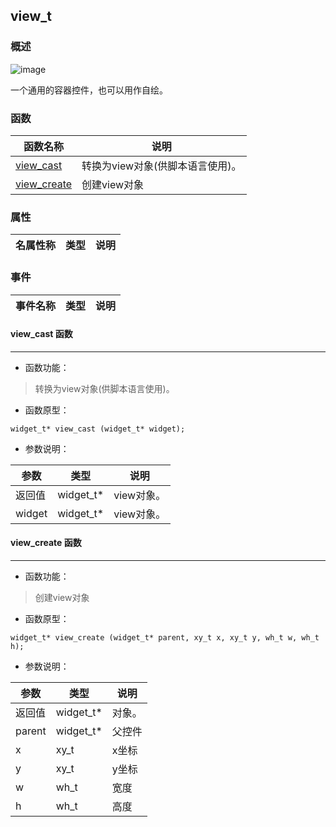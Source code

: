 ## view\_t
### 概述
![image](images/view_t_0.png)

 一个通用的容器控件，也可以用作自绘。
### 函数
<p id="view_t_methods">

| 函数名称 | 说明 | 
| -------- | ------------ | 
| <a href="#view_t_view_cast">view\_cast</a> | 转换为view对象(供脚本语言使用)。 |
| <a href="#view_t_view_create">view\_create</a> | 创建view对象 |
### 属性
<p id="view_t_properties">

| 名属性称 | 类型 | 说明 | 
| -------- | ----- | ------------ | 
### 事件
<p id="view_t_events">

| 事件名称 | 类型  | 说明 | 
| -------- | ----- | ------- | 
#### view\_cast 函数
-----------------------

* 函数功能：

> <p id="view_t_view_cast"> 转换为view对象(供脚本语言使用)。



* 函数原型：

```
widget_t* view_cast (widget_t* widget);
```

* 参数说明：

| 参数 | 类型 | 说明 |
| -------- | ----- | --------- |
| 返回值 | widget\_t* | view对象。 |
| widget | widget\_t* | view对象。 |
#### view\_create 函数
-----------------------

* 函数功能：

> <p id="view_t_view_create"> 创建view对象



* 函数原型：

```
widget_t* view_create (widget_t* parent, xy_t x, xy_t y, wh_t w, wh_t h);
```

* 参数说明：

| 参数 | 类型 | 说明 |
| -------- | ----- | --------- |
| 返回值 | widget\_t* | 对象。 |
| parent | widget\_t* | 父控件 |
| x | xy\_t | x坐标 |
| y | xy\_t | y坐标 |
| w | wh\_t | 宽度 |
| h | wh\_t | 高度 |
